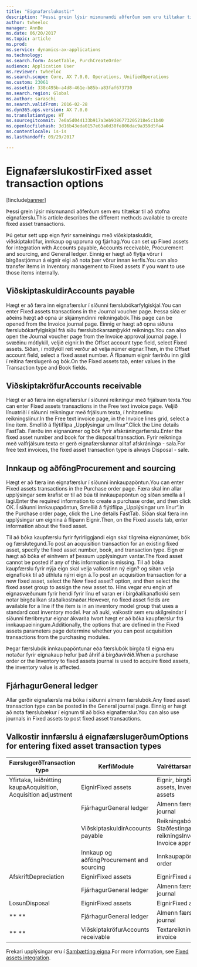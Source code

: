 ```yaml
---
title: "Eignafærslukostir"
description: "Þessi grein lýsir mismunandi aðferðum sem eru tiltækar til að stofna eignafærslu."
author: twheeloc
manager: AnnBe
ms.date: 06/20/2017
ms.topic: article
ms.prod: 
ms.service: dynamics-ax-applications
ms.technology: 
ms.search.form: AssetTable, PurchCreateOrder
audience: Application User
ms.reviewer: twheeloc
ms.search.scope: Core, AX 7.0.0, Operations, UnifiedOperations
ms.custom: 23061
ms.assetid: 338c495b-a4d8-461e-b85b-a83faf673730
ms.search.region: Global
ms.author: saraschi
ms.search.validFrom: 2016-02-28
ms.dyn365.ops.version: AX 7.0.0
ms.translationtype: HT
ms.sourcegitcommit: 7e0a5d044133b917a3eb9386773205218e5c1b40
ms.openlocfilehash: 3d16b43eda0157e63a0d30fe806dac9a359d5fa4
ms.contentlocale: is-is
ms.lasthandoff: 09/29/2017

---
```


# <a name="fixed-asset-transaction-options"></a><span data-ttu-id="a8456-103">Eignafærslukostir</span><span class="sxs-lookup"><span data-stu-id="a8456-103">Fixed asset transaction options</span></span>

[!include[banner](../includes/banner.md)]


<span data-ttu-id="a8456-104">Þessi grein lýsir mismunandi aðferðum sem eru tiltækar til að stofna eignafærslu.</span><span class="sxs-lookup"><span data-stu-id="a8456-104">This article describes the different methods available to create fixed asset transactions.</span></span>

<span data-ttu-id="a8456-105">Þú getur sett upp eign fyrir sameiningu með viðskiptaskuldir, viðskiptakröfur, innkaup og uppruna og fjárhag.</span><span class="sxs-lookup"><span data-stu-id="a8456-105">You can set up Fixed assets for integration with Accounts payable, Accounts receivable, Procurement and sourcing, and General ledger.</span></span> <span data-ttu-id="a8456-106">Einnig er hægt að flytja vörur í birgðastjórnun á eignir eigi að nota þær vörur innan kerfis.</span><span class="sxs-lookup"><span data-stu-id="a8456-106">You can also transfer items in Inventory management to Fixed assets if you want to use those items internally.</span></span>

## <a name="accounts-payable"></a><span data-ttu-id="a8456-107">Viðskiptaskuldir</span><span class="sxs-lookup"><span data-stu-id="a8456-107">Accounts payable</span></span>
<span data-ttu-id="a8456-108">Hægt er að færa inn eignafærslur í síðunni færslubókarfylgiskjal.</span><span class="sxs-lookup"><span data-stu-id="a8456-108">You can enter Fixed assets transactions in the Journal voucher page.</span></span> <span data-ttu-id="a8456-109">Þessa síða er aðeins hægt að opna úr skjámyndinni reikningabók.</span><span class="sxs-lookup"><span data-stu-id="a8456-109">This page can be opened from the Invoice journal page.</span></span> <span data-ttu-id="a8456-110">Einnig er hægt að opna síðuna færslubókarfylgiskjal frá síðu færslubókarsamþykkt reiknings.</span><span class="sxs-lookup"><span data-stu-id="a8456-110">You can also open the Journal voucher page from the Invoice approval journal page.</span></span> <span data-ttu-id="a8456-111">Í svæðinu mótlykill, veljið eignir.</span><span class="sxs-lookup"><span data-stu-id="a8456-111">In the Offset account type field, select Fixed assets.</span></span> <span data-ttu-id="a8456-112">Síðan, í  mótlykill reit verður að velja númer eignar.</span><span class="sxs-lookup"><span data-stu-id="a8456-112">Then, in the Offset account field, select a fixed asset number.</span></span> <span data-ttu-id="a8456-113">Á flipanum eignir færirðu inn gildi í reitina færslugerð og bók.</span><span class="sxs-lookup"><span data-stu-id="a8456-113">On the Fixed assets tab, enter values in the Transaction type and Book fields.</span></span>

## <a name="accounts-receivable"></a><span data-ttu-id="a8456-114">Viðskiptakröfur</span><span class="sxs-lookup"><span data-stu-id="a8456-114">Accounts receivable</span></span>
<span data-ttu-id="a8456-115">Hægt er að færa inn eignafærslur í síðunni reikningur með frjálsum texta.</span><span class="sxs-lookup"><span data-stu-id="a8456-115">You can enter Fixed assets transactions in the Free text invoice page.</span></span>  <span data-ttu-id="a8456-116">Veljið línuatriði í síðunni reikningur með frjálsum texta, í hnitanetinu reikningslínur.</span><span class="sxs-lookup"><span data-stu-id="a8456-116">In the Free text invoice page, in the Invoice lines grid, select a line item.</span></span> <span data-ttu-id="a8456-117">Smellið á flýtiflipa „Upplýsingar um línur“.</span><span class="sxs-lookup"><span data-stu-id="a8456-117">Click the Line details FastTab.</span></span> <span data-ttu-id="a8456-118">Færðu inn eignanúmer og bók fyrir afskráningarfærslu.</span><span class="sxs-lookup"><span data-stu-id="a8456-118">Enter the fixed asset number and book for the disposal transaction.</span></span> <span data-ttu-id="a8456-119">Fyrir reikninga með valfrjálsum texta er gerð eignafærslunnar alltaf afskráninga - sala.</span><span class="sxs-lookup"><span data-stu-id="a8456-119">For free text invoices, the fixed asset transaction type is always Disposal - sale.</span></span>

## <a name="procurement-and-sourcing"></a><span data-ttu-id="a8456-120">Innkaup og aðföng</span><span class="sxs-lookup"><span data-stu-id="a8456-120">Procurement and sourcing</span></span>
<span data-ttu-id="a8456-121">Hægt er að færa inn eignafærslur í síðunni innkaupapöntun.</span><span class="sxs-lookup"><span data-stu-id="a8456-121">You can enter Fixed assets transactions in the Purchase order page.</span></span> <span data-ttu-id="a8456-122">Færa skal inn allar upplýsingar sem krafist er til að búa til innkaupapöntun og síðan smella á Í lagi.</span><span class="sxs-lookup"><span data-stu-id="a8456-122">Enter the required information to create a purchase order, and then click OK.</span></span> <span data-ttu-id="a8456-123">Í síðunni innkaupapöntun, Smellið á flýtiflipa „Upplýsingar um línur“.</span><span class="sxs-lookup"><span data-stu-id="a8456-123">In the Purchase order page, click the Line details FastTab.</span></span> <span data-ttu-id="a8456-124">Síðan skal færa inn upplýsingar um eignina á flipann Eignir.</span><span class="sxs-lookup"><span data-stu-id="a8456-124">Then, on the Fixed assets tab, enter information about the fixed asset.</span></span> 

<span data-ttu-id="a8456-125">Til að bóka kaupfærslu fyrir fyrirliggjandi eign skal tilgreina eignanúmer, bók og færslutegund.</span><span class="sxs-lookup"><span data-stu-id="a8456-125">To post an acquisition transaction for an existing fixed asset, specify the fixed asset number, book, and transaction type.</span></span> <span data-ttu-id="a8456-126">Eign er hægt að bóka ef einhvern af þessum upplýsingum vantar.</span><span class="sxs-lookup"><span data-stu-id="a8456-126">The fixed asset cannot be posted if any of this information is missing.</span></span> <span data-ttu-id="a8456-127">Til að bóka kaupfærslu fyrir nýja eign skal velja valkostinn ný eign? og síðan velja eignaflokk til að úthluta nýrri eign á.</span><span class="sxs-lookup"><span data-stu-id="a8456-127">To post an acquisition transaction for a new fixed asset, select the New fixed asset? option, and then select the fixed asset group to assign the new asset to.</span></span> <span data-ttu-id="a8456-128">Hins vegar eru engin af eignasvæðunum fyrir hendi fyrir línu ef varan er í birgðalíkanaflokki sem notar birgðalíkan staðalkostnaðar.</span><span class="sxs-lookup"><span data-stu-id="a8456-128">However, no fixed asset fields are available for a line if the item is in an inventory model group that uses a standard cost inventory model.</span></span> <span data-ttu-id="a8456-129">Þar að auki, valkostir sem eru skilgreindar í    síðunni færibreytur eignar ákvarða hvort hægt er að bóka kaupfærslur frá innkaupaeiningum.</span><span class="sxs-lookup"><span data-stu-id="a8456-129">Additionally, the options that are defined in the Fixed assets parameters page determine whether you can post acquisition transactions from the purchasing modules.</span></span> 

<span data-ttu-id="a8456-130">Þegar færslubók innkaupapöntunar eða færslubók birgða til eigna eru notaðar fyrir eignakaup hefur það áhrif á birgðavirðið.</span><span class="sxs-lookup"><span data-stu-id="a8456-130">When a purchase order or the Inventory to fixed assets journal is used to acquire fixed assets, the inventory value is affected.</span></span>

## <a name="general-ledger"></a><span data-ttu-id="a8456-131">Fjárhagur</span><span class="sxs-lookup"><span data-stu-id="a8456-131">General ledger</span></span>
<span data-ttu-id="a8456-132">Allar gerðir eignafærsla má bóka í  síðunni almenn færslubók.</span><span class="sxs-lookup"><span data-stu-id="a8456-132">Any fixed asset transaction type can be posted in the General journal page.</span></span> <span data-ttu-id="a8456-133">Einnig er hægt að nota færslubækur í eignum til að bóka eignafærslur.</span><span class="sxs-lookup"><span data-stu-id="a8456-133">You can also use journals in Fixed assets to post fixed asset transactions.</span></span>

## <a name="options-for-entering-fixed-asset-transaction-types"></a><span data-ttu-id="a8456-134">Valkostir innfærslu á eignafærslugerðum</span><span class="sxs-lookup"><span data-stu-id="a8456-134">Options for entering fixed asset transaction types</span></span>


| <span data-ttu-id="a8456-135">Færslugerð</span><span class="sxs-lookup"><span data-stu-id="a8456-135">Transaction type</span></span>                    | <span data-ttu-id="a8456-136">Kerfi</span><span class="sxs-lookup"><span data-stu-id="a8456-136">Module</span></span>                   | <span data-ttu-id="a8456-137">Valréttarsamningar</span><span class="sxs-lookup"><span data-stu-id="a8456-137">Options</span></span>                                   |
|-------------------------------------|--------------------------|-------------------------------------------|
| <span data-ttu-id="a8456-138">Yfirtaka, leiðrétting kaupa</span><span class="sxs-lookup"><span data-stu-id="a8456-138">Acquisition, Acquisition adjustment</span></span> | <span data-ttu-id="a8456-139">Eignir</span><span class="sxs-lookup"><span data-stu-id="a8456-139">Fixed assets</span></span>             | <span data-ttu-id="a8456-140">Eignir, birgðir til eigna</span><span class="sxs-lookup"><span data-stu-id="a8456-140">Fixed assets, Inventory to fixed assets</span></span>   |
|                                     | <span data-ttu-id="a8456-141">Fjárhagur</span><span class="sxs-lookup"><span data-stu-id="a8456-141">General ledger</span></span>           | <span data-ttu-id="a8456-142">Almenn færslubók</span><span class="sxs-lookup"><span data-stu-id="a8456-142">General journal</span></span>                           |
|                                     | <span data-ttu-id="a8456-143">Viðskiptaskuldir</span><span class="sxs-lookup"><span data-stu-id="a8456-143">Accounts payable</span></span>         | <span data-ttu-id="a8456-144">Reikningabók, Staðfestingarbók reiknings</span><span class="sxs-lookup"><span data-stu-id="a8456-144">Invoice journal, Invoice approval journal</span></span> |
|                                     | <span data-ttu-id="a8456-145">Innkaup og aðföng</span><span class="sxs-lookup"><span data-stu-id="a8456-145">Procurement and sourcing</span></span> | <span data-ttu-id="a8456-146">Innkaupapöntun</span><span class="sxs-lookup"><span data-stu-id="a8456-146">Purchase order</span></span>                            |
| <span data-ttu-id="a8456-147">Afskrift</span><span class="sxs-lookup"><span data-stu-id="a8456-147">Depreciation</span></span>                        | <span data-ttu-id="a8456-148">Eignir</span><span class="sxs-lookup"><span data-stu-id="a8456-148">Fixed assets</span></span>             | <span data-ttu-id="a8456-149">Eignir</span><span class="sxs-lookup"><span data-stu-id="a8456-149">Fixed assets</span></span>                              |
|                                     | <span data-ttu-id="a8456-150">Fjárhagur</span><span class="sxs-lookup"><span data-stu-id="a8456-150">General ledger</span></span>           | <span data-ttu-id="a8456-151">Almenn færslubók</span><span class="sxs-lookup"><span data-stu-id="a8456-151">General journal</span></span>                           |
| <span data-ttu-id="a8456-152">Losun</span><span class="sxs-lookup"><span data-stu-id="a8456-152">Disposal</span></span>                            | <span data-ttu-id="a8456-153">Eignir</span><span class="sxs-lookup"><span data-stu-id="a8456-153">Fixed assets</span></span>             | <span data-ttu-id="a8456-154">Eignir</span><span class="sxs-lookup"><span data-stu-id="a8456-154">Fixed assets</span></span>                              |
| <span data-ttu-id="a8456-155">** **</span><span class="sxs-lookup"><span data-stu-id="a8456-155">** **</span></span>                               | <span data-ttu-id="a8456-156">Fjárhagur</span><span class="sxs-lookup"><span data-stu-id="a8456-156">General ledger</span></span>           | <span data-ttu-id="a8456-157">Almenn færslubók</span><span class="sxs-lookup"><span data-stu-id="a8456-157">General journal</span></span>                           |
| <span data-ttu-id="a8456-158">** **</span><span class="sxs-lookup"><span data-stu-id="a8456-158">** **</span></span>                               | <span data-ttu-id="a8456-159">Viðskiptakröfur</span><span class="sxs-lookup"><span data-stu-id="a8456-159">Accounts receivable</span></span>      | <span data-ttu-id="a8456-160">Textareikningur</span><span class="sxs-lookup"><span data-stu-id="a8456-160">Free text invoice</span></span>                         |



<span data-ttu-id="a8456-161">Frekari upplýsingar eru í [Samþætting eigna](fixed-asset-integration.md).</span><span class="sxs-lookup"><span data-stu-id="a8456-161">For more information, see [Fixed assets integration](fixed-asset-integration.md).</span></span>




